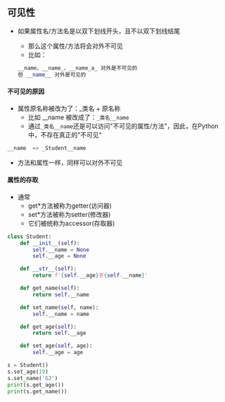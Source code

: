## 可见性

* 如果属性名/方法名是以双下划线开头，且不以双下划线结尾

  * 那么这个属性/方法将会对外不可见
  * 比如：

  ```python
  __name、__name_、__name_a_ 对外是不可见的
  但 __name__ 对外是可见的
  ```


#### 不可见的原因

* 属性原名称被改为了：_类名 + 原名称
  * 比如 __name 被改成了：`_类名__name`
  * 通过`_类名__name`还是可以访问"不可见的属性/方法"，因此，在Python中，不存在真正的"不可见"

```python
__name  => _Student__name
```

* 方法和属性一样，同样可以对外不可见


#### 属性的存取

* 通常
  * get*方法被称为getter(访问器)
  * set*方法被称为setter(修改器)
  * 它们被统称为accessor(存取器)

```python
class Student:
    def __init__(self):
        self.__name = None
        self.__age = None

    def __str__(self):
        return f'{self.__age}岁{self.__name}'

    def get_name(self):
        return self.__name

    def set_name(self, name):
        self.__name = name

    def get_age(self):
        return self.__age

    def set_age(self, age):
        self.__age = age
```

```python
s = Student()
s.set_age(19)
s.set_name('GJ')
print(s.get_age())
print(s.get_name())
```
